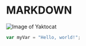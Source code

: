 # MARKDOWN
![Image of Yaktocat](https://octodex.github.com/images/yaktocat.png)
``` javascript
var myVar = "Hello, world!";
```
